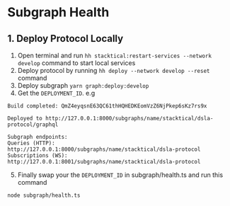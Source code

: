# Subgraph Health

## 1. Deploy Protocol Locally
1. Open terminal and run `hh stacktical:restart-services --network develop` command to start local services
2. Deploy protocol by running `hh deploy --network develop --reset` command
3. Deploy subgraph `yarn graph:deploy:develop`
4. Get the `DEPLOYMENT_ID`.
e.g
```
Build completed: QmZ4eyqsnE63QC61thHQHEDKEomVzZ6NjPkep6sKz7rs9x

Deployed to http://127.0.0.1:8000/subgraphs/name/stacktical/dsla-protocol/graphql

Subgraph endpoints:
Queries (HTTP):     http://127.0.0.1:8000/subgraphs/name/stacktical/dsla-protocol
Subscriptions (WS): http://127.0.0.1:8001/subgraphs/name/stacktical/dsla-protocol
```

5. Finally swap your the `DEPLOYMENT_ID` in subgraph/health.ts and run this command
```
node subgraph/health.ts
```